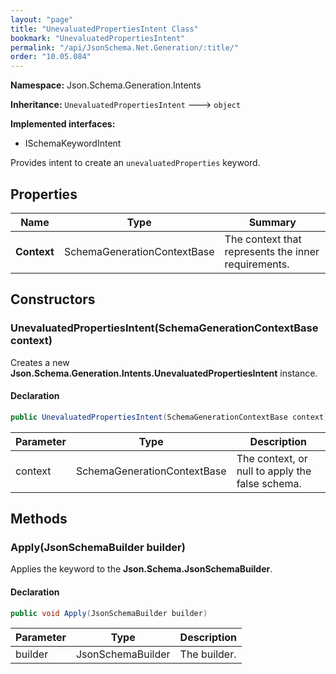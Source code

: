 ```yaml
---
layout: "page"
title: "UnevaluatedPropertiesIntent Class"
bookmark: "UnevaluatedPropertiesIntent"
permalink: "/api/JsonSchema.Net.Generation/:title/"
order: "10.05.084"
---
```

**Namespace:** Json.Schema.Generation.Intents

**Inheritance:**
`UnevaluatedPropertiesIntent`
 🡒 
`object`

**Implemented interfaces:**

- ISchemaKeywordIntent

Provides intent to create an `unevaluatedProperties` keyword.

## Properties

| Name | Type | Summary |
|---|---|---|
| **Context** | SchemaGenerationContextBase | The context that represents the inner requirements. |

## Constructors

### UnevaluatedPropertiesIntent(SchemaGenerationContextBase context)

Creates a new **Json.Schema.Generation.Intents.UnevaluatedPropertiesIntent** instance.

#### Declaration

```c#
public UnevaluatedPropertiesIntent(SchemaGenerationContextBase context)
```

| Parameter | Type | Description |
|---|---|---|
| context | SchemaGenerationContextBase | The context, or null to apply the false schema. |


## Methods

### Apply(JsonSchemaBuilder builder)

Applies the keyword to the **Json.Schema.JsonSchemaBuilder**.

#### Declaration

```c#
public void Apply(JsonSchemaBuilder builder)
```

| Parameter | Type | Description |
|---|---|---|
| builder | JsonSchemaBuilder | The builder. |


